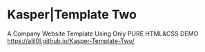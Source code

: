 # Kasper|Template Two
 A Company Website Template Using Only PURE HTML&CSS
DEMO </br>
https://alil0l.github.io/Kasper-Template-Two/
